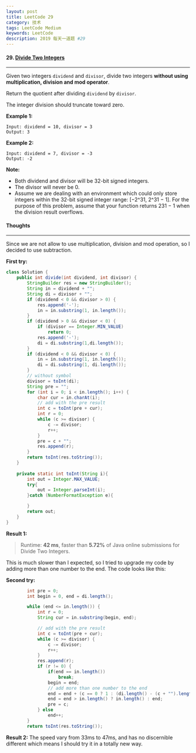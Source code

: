 ```yaml
---
layout: post
title: LeetCode 29
category: 技术
tags: LeetCode Medium
keywords: LeetCode
description: 2019 每天一道题 #29
---
```


#### 29. [Divide Two Integers](https://leetcode.com/problems/divide-two-integers/)
---
Given two integers `dividend` and `divisor`, divide two integers **without using multiplication, division and mod operator**.

Return the quotient after dividing `dividend` by `divisor`.

The integer division should truncate toward zero.

**Example 1:**
```
Input: dividend = 10, divisor = 3
Output: 3
```
**Example 2:**
```
Input: dividend = 7, divisor = -3
Output: -2
```
**Note:**

- Both dividend and divisor will be 32-bit signed integers.
- The divisor will never be 0.
- Assume we are dealing with an environment which could only store integers within the 32-bit signed integer range: [−2^31,  2^31 − 1]. For the purpose of this problem, assume that your function returns 231 − 1 when the division result overflows.

#### Thoughts
---
Since we are not allow to use multiplication, division and mod operation, so I decided to use subtraction.

**First try:**
```Java
class Solution {
    public int divide(int dividend, int divisor) {
        StringBuilder res = new StringBuilder();
        String in = dividend + "";
        String di = divisor + "";
        if (dividend < 0 && divisor > 0) {
            res.append('-');
            in = in.substring(1, in.length());
        }
        if (dividend > 0 && divisor < 0) {
            if (divisor == Integer.MIN_VALUE)
                return 0;
            res.append('-');
            di = di.substring(1,di.length());
        }
        if (dividend < 0 && divisor < 0) {
            in = in.substring(1, in.length());
            di = di.substring(1, di.length());
        }
        // without symbol
        divisor = toInt(di);
        String pre = "";
        for (int i = 0; i < in.length(); i++) {
            char cur = in.charAt(i);
            // add with the pre result
            int c = toInt(pre + cur);
            int r = 0;
            while (c >= divisor) {
                c -= divisor;
                r++;
            }
            pre = c + "";
            res.append(r);
        }
        return toInt(res.toString());
    }
    
    private static int toInt(String i){
        int out = Integer.MAX_VALUE;
        try{
            out = Integer.parseInt(i);
        }catch (NumberFormatException e){

        }
        return out;
    }
}
```

**Result 1:**
> Runtime: **42 ms**, faster than **5.72%** of Java online submissions for Divide Two Integers.

This is much slower than I expected, so I tried to upgrade my code by adding more than one number to the end. The code looks like this:

**Second try:**
```Java
        int pre = 0;
        int begin = 0, end = di.length();

        while (end <= in.length()) {
            int r = 0;
            String cur = in.substring(begin, end);

            // add with the pre result
            int c = toInt(pre + cur);
            while (c >= divisor) {
                c -= divisor;
                r++;
            }
            res.append(r);
            if (r != 0) {
                if(end == in.length())
                    break;
                begin = end;
                // add more than one number to the end
                end = end + (c == 0 ? 1 : (di.length() - (c + "").length() + 1));
                end = end > in.length() ? in.length() : end;
                pre = c;
            } else
                end++;
        }
        return toInt(res.toString()); 
```

**Result 2:**
The speed vary from 33ms to 47ms, and has no discernible different which means I should try it in a totally new way.
